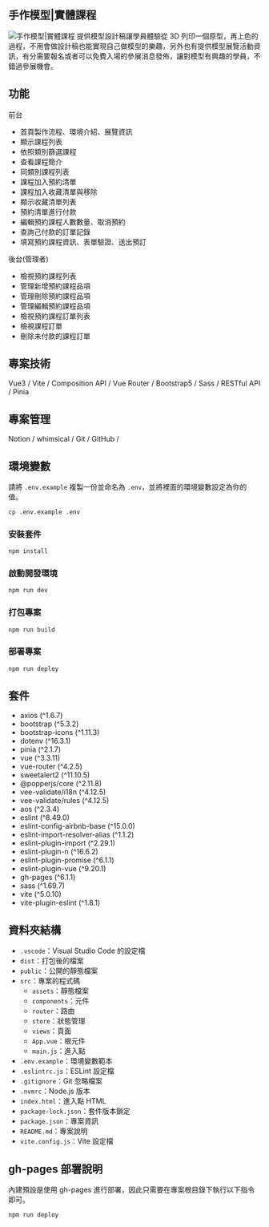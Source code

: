 ## 手作模型|實體課程

![手作模型|實體課程](https://char849.github.io/H-MFigure/#/)
提供模型設計稿讓學員體驗從 3D 列印一個原型，再上色的過程，不用會做設計稿也能實現自己做模型的樂趣，另外也有提供模型展覽活動資訊，有分需要報名或者可以免費入場的參展消息發佈，讓對模型有興趣的學員，不錯過參展機會。

## 功能

前台

- 首頁製作流程、環境介紹、展覽資訊
- 顯示課程列表
- 依照類別篩選課程
- 查看課程簡介
- 同類別課程列表
- 課程加入預約清單
- 課程加入收藏清單與移除
- 顯示收藏清單列表
- 預約清單進行付款
- 編輯預約課程人數數量、取消預約
- 查詢己付款的訂單記錄
- 填寫預約課程資訊、表單驗證、送出預訂


後台(管理者)

- 檢視預約課程列表
- 管理新增預約課程品項
- 管理刪除預約課程品項
- 管理編輯預約課程品項
- 檢視預約課程訂單列表
- 檢視課程訂單
- 刪除未付款的課程訂單


## 專案技術
Vue3 / Vite / Composition API / Vue Router / Bootstrap5 / Sass / RESTful API / Pinia


## 專案管理
Notion / whimsical / Git / GitHub / 


## 環境變數

請將 `.env.example` 複製一份並命名為 `.env`，並將裡面的環境變數設定為你的值。

```bash
cp .env.example .env
```

### 安裝套件

```bash
npm install
```

### 啟動開發環境

```bash
npm run dev
```

### 打包專案

```bash
npm run build
```

### 部署專案

```bash
npm run deploy
```

## 套件

- axios (^1.6.7)
- bootstrap (^5.3.2)
- bootstrap-icons (^1.11.3)
- dotenv (^16.3.1)
- pinia (^2.1.7)
- vue (^3.3.11)
- vue-router (^4.2.5)
- sweetalert2 (^11.10.5)
- @popperjs/core (^2.11.8)
- vee-validate/i18n (^4.12.5)
- vee-validate/rules (^4.12.5)
- aos (^2.3.4)
- eslint (^8.49.0)
- eslint-config-airbnb-base (^15.0.0)
- eslint-import-resolver-alias (^1.1.2)
- eslint-plugin-import (^2.29.1)
- eslint-plugin-n (^16.6.2)
- eslint-plugin-promise (^6.1.1)
- eslint-plugin-vue (^9.20.1)
- gh-pages (^6.1.1)
- sass (^1.69.7)
- vite (^5.0.10)
- vite-plugin-eslint (^1.8.1)

## 資料夾結構

- `.vscode`：Visual Studio Code 的設定檔
- `dist`：打包後的檔案
- `public`：公開的靜態檔案
- `src`：專案的程式碼
  - `assets`：靜態檔案
  - `components`：元件
  - `router`：路由
  - `store`：狀態管理
  - `views`：頁面
  - `App.vue`：根元件
  - `main.js`：進入點
- `.env.example`：環境變數範本
- `.eslintrc.js`：ESLint 設定檔
- `.gitignore`：Git 忽略檔案
- `.nvmrc`：Node.js 版本
- `index.html`：進入點 HTML
- `package-lock.json`：套件版本鎖定
- `package.json`：專案資訊
- `README.md`：專案說明
- `vite.config.js`：Vite 設定檔

## gh-pages 部署說明

內建預設是使用 gh-pages 進行部署，因此只需要在專案根目錄下執行以下指令即可。

```bash
npm run deploy
```
